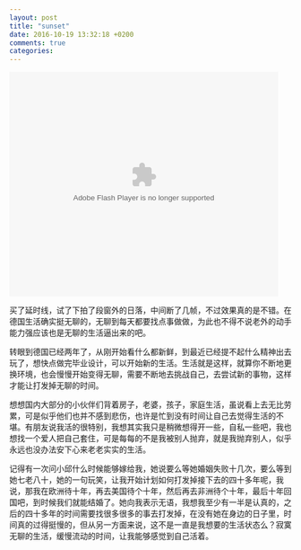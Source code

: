 ```yaml
---
layout: post
title: "sunset"
date: 2016-10-19 13:32:18 +0200
comments: true
categories: 
---
```

<embed src='http://player.youku.com/player.php/sid/XMTY5NDM5MDY0NA==/v.swf' allowFullScreen='true' quality='high' width='480' height='400' align='middle' allowScriptAccess='always' type='application/x-shockwave-flash'></embed>
<p>
买了延时线，试了下拍了段窗外的日落，中间断了几帧，不过效果真的是不错。在德国生活确实挺无聊的，无聊到每天都要找点事做做，为此也不得不说老外的动手能力强应该也是无聊的生活逼出来的吧。
</p>
<!--more-->
<p>
转眼到德国已经两年了，从刚开始看什么都新鲜，到最近已经提不起什么精神出去玩了，想快点做完毕业设计，可以开始新的生活。生活就是这样，就算你不断地更换环境，也会慢慢开始变得无聊，需要不断地去挑战自己，去尝试新的事物，这样才能让打发掉无聊的时间。
</p>
<p>
想想国内大部分的小伙伴们背着房子，老婆，孩子，家庭生活，虽说看上去无比劳累，可是似乎他们也并不感到悲伤，也许是忙到没有时间让自己去觉得生活的不堪。有朋友说我活的很特别，我想其实我只是稍微想得开一些，自私一些吧，我也想找一个爱人把自己套住，可是每每的不是我被别人抛弃，就是我抛弃别人，似乎永远也没办法安下心来老老实实的生活。
</p>
<p>
记得有一次问小邱什么时候能够嫁给我，她说要么等她婚姻失败十几次，要么等到她七老八十，她的一句玩笑，让我开始计划如何打发掉接下去的四十多年呢，我说，那我在欧洲待十年，再去美国待个十年，然后再去非洲待个十年，最后十年回国吧，到时候我们就能结婚了。她向我表示无语，我想我至少有一半是认真的，之后的四十多年的时间需要找很多很多的事去打发掉，在没有她在身边的日子里，时间真的过得挺慢的，但从另一方面来说，这不是一直是我想要的生活状态么？寂寞无聊的生活，缓慢流动的时间，让我能够感觉到自己活着。
</p>
